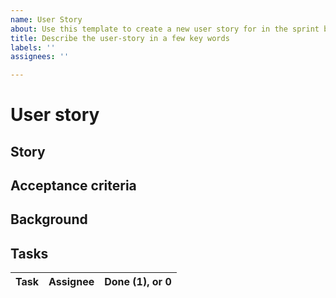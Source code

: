 ```yaml
---
name: User Story
about: Use this template to create a new user story for in the sprint backlog
title: Describe the user-story in a few key words
labels: ''
assignees: ''

---
```


# User story
<!--  
This is the template to create a user story. A user story should be finished in one sprint and deliver added value to the source code (product increment). A (draft) PR always references the user-story.
-->
## Story

<!--  
Your user story should be in the form:  As a <user> I want <feature> such that <benefit of feature/product increment>`
A user can be anybody who interacts with the Infinity code (node operator/app developer/client developer).
-->

## Acceptance criteria

<!--  
Clear and verifiable criteria to verify that a user story is completed. Things such as tests and documentation don't need to be included here (but are assumed to be done)
-->

## Background

<!--  
Mention here the reason of the user story, any technical details, link to meeting notes, architecture diagrams, etc. 
-->

## Tasks

<!--  
Tasks are actionable items, which may contain technical details. A user story is usually broken down in multiple tasks and assigned to a person. If you have many tasks, please consider making this user story an epic
-->

| Task | Assignee |  Done (1), or 0 |
| ------ |------------| -----|
<!--  ROW TEMPLATE HERE -->

<!--  
new row template below 
|  task | unassigned | 0 | 
-->
